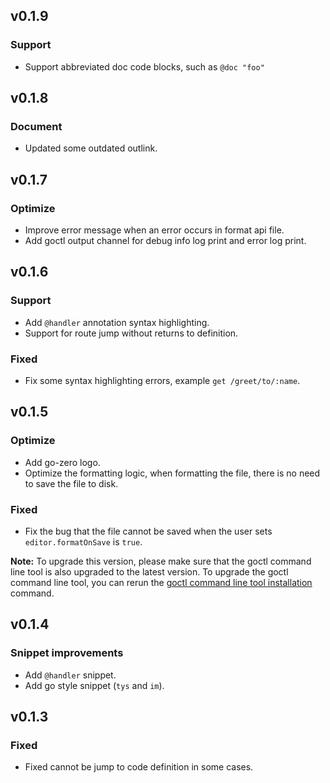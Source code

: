 ## v0.1.9

### Support

* Support abbreviated doc code blocks, such as `@doc "foo"`

## v0.1.8

### Document

* Updated some outdated outlink.

## v0.1.7

### Optimize

* Improve error message when an error occurs in format api file.
* Add goctl output channel for debug info log print and error log print.

## v0.1.6

### Support

* Add `@handler` annotation syntax highlighting.
* Support for route jump without returns to definition.

### Fixed

* Fix some syntax highlighting errors, example `get /greet/to/:name`.

## v0.1.5

### Optimize

* Add go-zero logo.
* Optimize the formatting logic, when formatting the file, there is no need to save the file to disk.

### Fixed

* Fix the bug that the file cannot be saved when the user sets `editor.formatOnSave` is `true`.

**Note:** To upgrade this version, please make sure that the goctl command line tool is also upgraded to the latest version. To upgrade the goctl command line tool, you can rerun the [goctl command line tool installation](https://github.com/zeromicro/go-zero#6-quick-start) command.

## v0.1.4

### Snippet improvements

* Add `@handler` snippet.
* Add go style snippet (`tys` and `im`).

## v0.1.3

### Fixed

* Fixed cannot be jump to code definition in some cases.